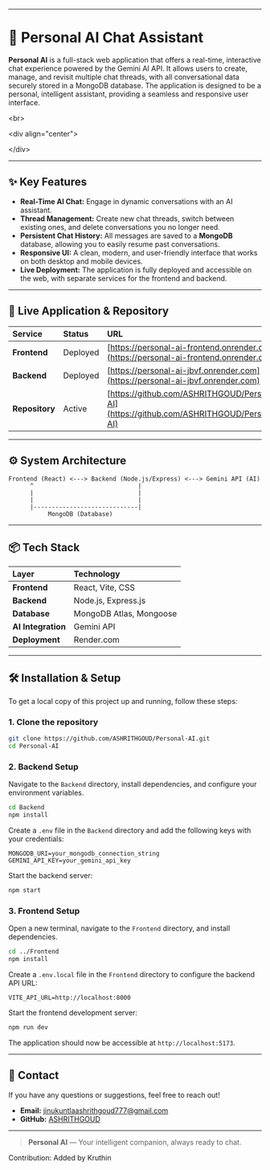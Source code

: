 
-----

# 🤖 Personal AI Chat Assistant

**Personal AI** is a full-stack web application that offers a real-time, interactive chat experience powered by the Gemini AI API. It allows users to create, manage, and revisit multiple chat threads, with all conversational data securely stored in a MongoDB database. The application is designed to be a personal, intelligent assistant, providing a seamless and responsive user interface.

\<br\>

\<div align="center"\>

\</div\>

-----

## ✨ Key Features

  - **Real-Time AI Chat:** Engage in dynamic conversations with an AI assistant.
  - **Thread Management:** Create new chat threads, switch between existing ones, and delete conversations you no longer need.
  - **Persistent Chat History:** All messages are saved to a **MongoDB** database, allowing you to easily resume past conversations.
  - **Responsive UI:** A clean, modern, and user-friendly interface that works on both desktop and mobile devices.
  - **Live Deployment:** The application is fully deployed and accessible on the web, with separate services for the frontend and backend.

-----

## 🚀 Live Application & Repository

| Service | Status | URL |
| :--- | :--- | :--- |
| **Frontend** | Deployed | [https://personal-ai-frontend.onrender.com](https://personal-ai-frontend.onrender.com) |
| **Backend** | Deployed | [https://personal-ai-jbvf.onrender.com](https://personal-ai-jbvf.onrender.com) |
| **Repository** | Active | [https://github.com/ASHRITHGOUD/Personal-AI](https://github.com/ASHRITHGOUD/Personal-AI) |

-----

## ⚙️ System Architecture

```plaintext
Frontend (React) <---> Backend (Node.js/Express) <---> Gemini API (AI)
      ^                             |
      |                             |
      |                             |
      |-----------------------------|
           MongoDB (Database)
```

-----

## 📦 Tech Stack

| Layer | Technology |
| :--- | :--- |
| **Frontend** | React, Vite, CSS |
| **Backend** | Node.js, Express.js |
| **Database** | MongoDB Atlas, Mongoose |
| **AI Integration** | Gemini API |
| **Deployment** | Render.com |

-----

## 🛠️ Installation & Setup

To get a local copy of this project up and running, follow these steps:

### 1\. Clone the repository

```bash
git clone https://github.com/ASHRITHGOUD/Personal-AI.git
cd Personal-AI
```

### 2\. Backend Setup

Navigate to the `Backend` directory, install dependencies, and configure your environment variables.

```bash
cd Backend
npm install
```

Create a `.env` file in the `Backend` directory and add the following keys with your credentials:

```
MONGODB_URI=your_mongodb_connection_string
GEMINI_API_KEY=your_gemini_api_key
```

Start the backend server:

```bash
npm start
```

### 3\. Frontend Setup

Open a new terminal, navigate to the `Frontend` directory, and install dependencies.

```bash
cd ../Frontend
npm install
```

Create a `.env.local` file in the `Frontend` directory to configure the backend API URL:

```
VITE_API_URL=http://localhost:8000
```

Start the frontend development server:

```bash
npm run dev
```

The application should now be accessible at `http://localhost:5173`.

-----

## 📩 Contact

If you have any questions or suggestions, feel free to reach out\!

  * **Email:** jinukuntlaashrithgoud777@gmail.com
  * **GitHub:** [ASHRITHGOUD](https://www.google.com/search?q=https://github.com/ASHRITHGOUD)

-----

> **Personal AI** — Your intelligent companion, always ready to chat.


Contribution: Added by Kruthin
